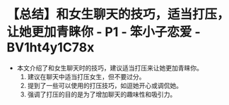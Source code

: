 # 【总结】和女生聊天的技巧，适当打压，让她更加青睐你 - P1 - 笨小子恋爱 - BV1ht4y1C78x

-   本文介绍了和女生聊天时的技巧，建议适当打压来让她更加青睐你。
    1.  建议在聊天中适当打压女生，但不要过分。
    2.  提到了一些可以使用的打压技巧，如逗她开心或调侃她。
    3.  强调了打压的目的是为了增加聊天的趣味性和吸引力。